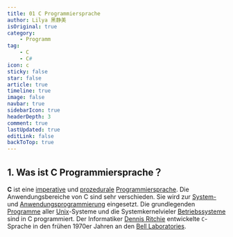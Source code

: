 ```yaml
---
title: 01 C Programmiersprache
author: Lilya 黑静美
isOriginal: true
category: 
    - Programm
tag:
    - C
    - C#
icon: c
sticky: false
star: false
article: true
timeline: true
image: false
navbar: true
sidebarIcon: true
headerDepth: 3
comment: true
lastUpdated: true
editLink: false
backToTop: true
---
```


## 1. Was ist C Programmiersprache？

**C** ist eine [imperative](https://de.wikipedia.org/wiki/Imperative_Programmierung) und [prozedurale](https://de.wikipedia.org/wiki/Prozedurale_Programmierung) [Programmiersprache](https://de.wikipedia.org/wiki/Programmiersprache). Die Anwendungsbereiche von C sind sehr verschieden. Sie wird zur [System-](https://de.wikipedia.org/wiki/Systemprogrammierung) und [Anwendungsprogrammierung](https://de.wikipedia.org/wiki/Softwaretechnik) eingesetzt. Die grundlegenden [Programme](https://de.wikipedia.org/wiki/Computerprogramm) aller [Unix](https://de.wikipedia.org/wiki/Unix)-Systeme und die Systemkernelvieler [Betriebssysteme](https://de.wikipedia.org/wiki/Betriebssystem) sind in C programmiert. 
Der Informatiker [Dennis Ritchie](https://de.wikipedia.org/wiki/Dennis_Ritchie) entwickelte `C`-Sprache in den frühen 1970er Jahren an den [Bell Laboratories](https://de.wikipedia.org/wiki/Bell_Laboratories).
